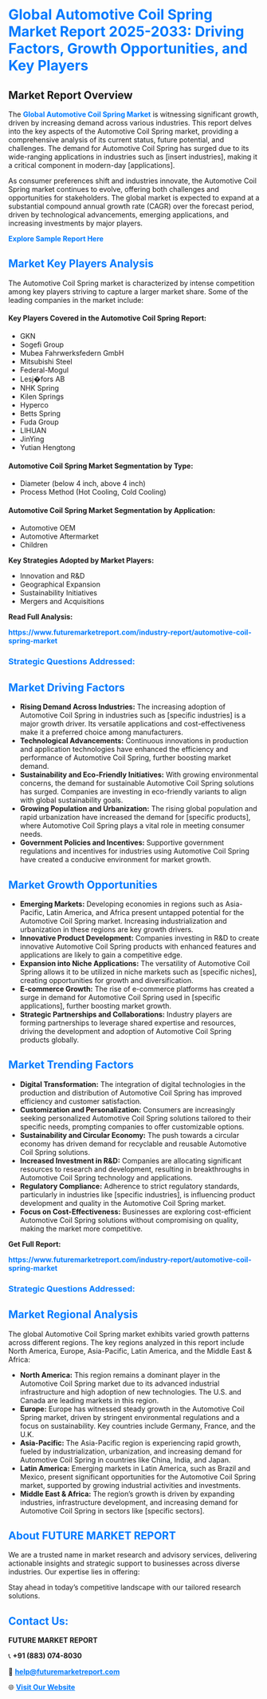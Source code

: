 <h1 style="color: #007BFF;">Global Automotive Coil Spring Market Report 2025-2033: Driving Factors, Growth Opportunities, and Key Players</h1>

<section id="overview">
<h2>Market Report Overview</h2>
<p>The <a href="https://www.futuremarketreport.com/industry-report/automotive-coil-spring-market" style="color: #007BFF; text-decoration: none;"><strong>Global Automotive Coil Spring Market</strong></a> is witnessing significant growth, driven by increasing demand across various industries. This report delves into the key aspects of the Automotive Coil Spring market, providing a comprehensive analysis of its current status, future potential, and challenges. The demand for Automotive Coil Spring has surged due to its wide-ranging applications in industries such as [insert industries], making it a critical component in modern-day [applications].</p>
<p>As consumer preferences shift and industries innovate, the Automotive Coil Spring market continues to evolve, offering both challenges and opportunities for stakeholders. The global market is expected to expand at a substantial compound annual growth rate (CAGR) over the forecast period, driven by technological advancements, emerging applications, and increasing investments by major players.</p>
</section>

<section id="overview">
<p><a href="https://www.futuremarketreport.com/request-sample/reportId=107323" style="color: #007BFF; text-decoration: none;"><strong>Explore Sample Report Here</strong></a></p>
</section>

<section id="key-players">
<h2 style="color: #007BFF;">Market Key Players Analysis</h2>
<p>The Automotive Coil Spring market is characterized by intense competition among key players striving to capture a larger market share. Some of the leading companies in the market include:</p>
<h4>Key Players Covered in the Automotive Coil Spring Report:</h4>
<ul><li>GKN</li><li>Sogefi Group</li><li>Mubea Fahrwerksfedern GmbH</li><li>Mitsubishi Steel</li><li>Federal-Mogul</li><li>Lesj�fors AB</li><li>NHK Spring</li><li>Kilen Springs</li><li>Hyperco</li><li>Betts Spring</li><li>Fuda Group</li><li>LIHUAN</li><li>JinYing</li><li>Yutian Hengtong</li></ul>
<h4>Automotive Coil Spring Market Segmentation by Type:</h4>
<ul><li>Diameter (below 4 inch, above 4 inch)</li><li>Process Method (Hot Cooling, Cold Cooling)</li></ul>

<h4>Automotive Coil Spring Market Segmentation by Application:</h4>
<ul><li>Automotive OEM</li><li>Automotive Aftermarket</li><li>Children</li></ul>
<p><strong>Key Strategies Adopted by Market Players:</strong></p>
<ul>
<li>Innovation and R&D</li>
<li>Geographical Expansion</li>
<li>Sustainability Initiatives</li>
<li>Mergers and Acquisitions</li>
</ul>
</section>

<section>
<p><strong>Read Full Analysis: </strong></p><a href="https://www.futuremarketreport.com/industry-report/automotive-coil-spring-market" style="color: #007BFF; text-decoration: none;"><strong>https://www.futuremarketreport.com/industry-report/automotive-coil-spring-market</strong></a>
<h3 style="color: #007BFF;">Strategic Questions Addressed:</h3>
</section>

<section id="driving-factors">
<h2 style="color: #007BFF;">Market Driving Factors</h2>
<ul>
<li><strong>Rising Demand Across Industries:</strong> The increasing adoption of Automotive Coil Spring in industries such as [specific industries] is a major growth driver. Its versatile applications and cost-effectiveness make it a preferred choice among manufacturers.</li>
<li><strong>Technological Advancements:</strong> Continuous innovations in production and application technologies have enhanced the efficiency and performance of Automotive Coil Spring, further boosting market demand.</li>
<li><strong>Sustainability and Eco-Friendly Initiatives:</strong> With growing environmental concerns, the demand for sustainable Automotive Coil Spring solutions has surged. Companies are investing in eco-friendly variants to align with global sustainability goals.</li>
<li><strong>Growing Population and Urbanization:</strong> The rising global population and rapid urbanization have increased the demand for [specific products], where Automotive Coil Spring plays a vital role in meeting consumer needs.</li>
<li><strong>Government Policies and Incentives:</strong> Supportive government regulations and incentives for industries using Automotive Coil Spring have created a conducive environment for market growth.</li>
</ul>
</section>

<section id="growth-opportunities">
<h2 style="color: #007BFF;">Market Growth Opportunities</h2>
<ul>
<li><strong>Emerging Markets:</strong> Developing economies in regions such as Asia-Pacific, Latin America, and Africa present untapped potential for the Automotive Coil Spring market. Increasing industrialization and urbanization in these regions are key growth drivers.</li>
<li><strong>Innovative Product Development:</strong> Companies investing in R&D to create innovative Automotive Coil Spring products with enhanced features and applications are likely to gain a competitive edge.</li>
<li><strong>Expansion into Niche Applications:</strong> The versatility of Automotive Coil Spring allows it to be utilized in niche markets such as [specific niches], creating opportunities for growth and diversification.</li>
<li><strong>E-commerce Growth:</strong> The rise of e-commerce platforms has created a surge in demand for Automotive Coil Spring used in [specific applications], further boosting market growth.</li>
<li><strong>Strategic Partnerships and Collaborations:</strong> Industry players are forming partnerships to leverage shared expertise and resources, driving the development and adoption of Automotive Coil Spring products globally.</li>
</ul>
</section>

<section id="trending-factors">
<h2 style="color: #007BFF;">Market Trending Factors</h2>
<ul>
<li><strong>Digital Transformation:</strong> The integration of digital technologies in the production and distribution of Automotive Coil Spring has improved efficiency and customer satisfaction.</li>
<li><strong>Customization and Personalization:</strong> Consumers are increasingly seeking personalized Automotive Coil Spring solutions tailored to their specific needs, prompting companies to offer customizable options.</li>
<li><strong>Sustainability and Circular Economy:</strong> The push towards a circular economy has driven demand for recyclable and reusable Automotive Coil Spring solutions.</li>
<li><strong>Increased Investment in R&D:</strong> Companies are allocating significant resources to research and development, resulting in breakthroughs in Automotive Coil Spring technology and applications.</li>
<li><strong>Regulatory Compliance:</strong> Adherence to strict regulatory standards, particularly in industries like [specific industries], is influencing product development and quality in the Automotive Coil Spring market.</li>
<li><strong>Focus on Cost-Effectiveness:</strong> Businesses are exploring cost-efficient Automotive Coil Spring solutions without compromising on quality, making the market more competitive.</li>
</ul>
</section>

<section>
<p><strong>Get Full Report: </strong></p><a href="https://www.futuremarketreport.com/industry-report/automotive-coil-spring-market" style="color: #007BFF; text-decoration: none;"><strong>https://www.futuremarketreport.com/industry-report/automotive-coil-spring-market</strong></a>
<h3 style="color: #007BFF;">Strategic Questions Addressed:</h3>
</section>


<section id="regional-analysis">
<h2 style="color: #007BFF;">Market Regional Analysis</h2>
<p>The global Automotive Coil Spring market exhibits varied growth patterns across different regions. The key regions analyzed in this report include North America, Europe, Asia-Pacific, Latin America, and the Middle East & Africa:</p>
<ul>
<li><strong>North America:</strong> This region remains a dominant player in the Automotive Coil Spring market due to its advanced industrial infrastructure and high adoption of new technologies. The U.S. and Canada are leading markets in this region.</li>
<li><strong>Europe:</strong> Europe has witnessed steady growth in the Automotive Coil Spring market, driven by stringent environmental regulations and a focus on sustainability. Key countries include Germany, France, and the U.K.</li>
<li><strong>Asia-Pacific:</strong> The Asia-Pacific region is experiencing rapid growth, fueled by industrialization, urbanization, and increasing demand for Automotive Coil Spring in countries like China, India, and Japan.</li>
<li><strong>Latin America:</strong> Emerging markets in Latin America, such as Brazil and Mexico, present significant opportunities for the Automotive Coil Spring market, supported by growing industrial activities and investments.</li>
<li><strong>Middle East & Africa:</strong> The region’s growth is driven by expanding industries, infrastructure development, and increasing demand for Automotive Coil Spring in sectors like [specific sectors].</li>
</ul>
</section>

<footer>
<h2 style="color: #007BFF;">About FUTURE MARKET REPORT</h2>
<p>We are a trusted name in market research and advisory services, delivering actionable insights and strategic support to businesses across diverse industries. Our expertise lies in offering:</p>

<p>Stay ahead in today’s competitive landscape with our tailored research solutions.</p>

<h2 style="color: #007BFF;">Contact Us:</h2>
<p><strong>FUTURE MARKET REPORT</strong></p>
<p>📞 <strong>+91 (883) 074-8030</strong></p>
<p>📧 <strong><a href="mailto:help@futuremarketreport.com" style="color: #007BFF;">help@futuremarketreport.com</a></strong></p>
<p>🌐 <strong><a href="https://www.futuremarketreport.com/" style="color: #007BFF;">Visit Our Website</a></strong></p>
</footer>